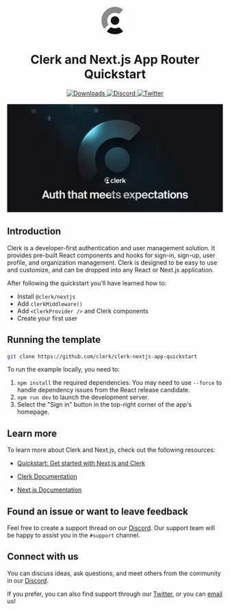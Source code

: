 <p align="center">
  <a href="https://clerk.com?utm_source=github&utm_medium=clerk_docs" target="_blank" rel="noopener noreferrer">
    <picture>
      <source media="(prefers-color-scheme: dark)" srcset="./public/light-logo.png">
      <img alt="Clerk Logo for light background" src="./public/dark-logo.png" height="64">
    </picture>
  </a>
  <br />
</p>
<div align="center">
  <h1>
    Clerk and Next.js App Router Quickstart
  </h1>
  <a href="https://www.npmjs.com/package/@clerk/clerk-js">
    <img alt="Downloads" src="https://img.shields.io/npm/dm/@clerk/clerk-js" />
  </a>
  <a href="https://discord.com/invite/b5rXHjAg7A">
    <img alt="Discord" src="https://img.shields.io/discord/856971667393609759?color=7389D8&label&logo=discord&logoColor=ffffff" />
  </a>
  <a href="https://twitter.com/clerkdev">
    <img alt="Twitter" src="https://img.shields.io/twitter/url.svg?label=%40clerkdev&style=social&url=https%3A%2F%2Ftwitter.com%2Fclerkdev" />
  </a>
  <br />
  <br />
  <img alt="Clerk Hero Image" src="./public/hero.png">
</div>

## Introduction

Clerk is a developer-first authentication and user management solution. It provides pre-built React components and hooks for sign-in, sign-up, user profile, and organization management. Clerk is designed to be easy to use and customize, and can be dropped into any React or Next.js application.

After following the quickstart you'll have learned how to:

- Install `@clerk/nextjs`
- Add `clerkMiddleware()`
- Add `<ClerkProvider />` and Clerk components
- Create your first user

## Running the template

```bash
git clone https://github.com/clerk/clerk-nextjs-app-quickstart
```

To run the example locally, you need to:

1. `npm install` the required dependencies. You may need to use `--force` to handle dependency issues from the React release candidate.
1. `npm run dev` to launch the development server.
1. Select the "Sign in" button in the top-right corner of the app's homepage.

## Learn more

To learn more about Clerk and Next.js, check out the following resources:

- [Quickstart: Get started with Next.js and Clerk](https://clerk.com/docs/quickstarts/nextjs?utm_source=DevRel&utm_medium=docs&utm_campaign=templates&utm_content=clerk-nextjs-app-quickstart)

- [Clerk Documentation](https://clerk.com/docs?utm_source=DevRel&utm_medium=docs&utm_campaign=templates&utm_content=clerk-nextjs-app-quickstart)
- [Next.js Documentation](https://nextjs.org/docs)

## Found an issue or want to leave feedback

Feel free to create a support thread on our [Discord](https://clerk.com/discord). Our support team will be happy to assist you in the `#support` channel.

## Connect with us

You can discuss ideas, ask questions, and meet others from the community in our [Discord](https://discord.com/invite/b5rXHjAg7A).

If you prefer, you can also find support through our [Twitter](https://twitter.com/ClerkDev), or you can [email](mailto:support@clerk.dev) us!
